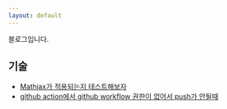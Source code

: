 ```yaml
---
layout: default
---
```


블로그입니다.


## 기술
- [Mathjax가 적용되는지 테스트해보자](./math/math_test.html)
- [github action에서 github workflow 권한이 없어서 push가 안될때](./development/workflow_permission.html)
